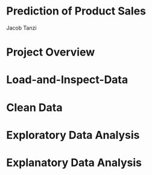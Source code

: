 # Prediction of Product Sales 
  Jacob Tanzi
# Project Overview
# Load-and-Inspect-Data


# Clean Data



# Exploratory Data Analysis



# Explanatory Data Analysis

